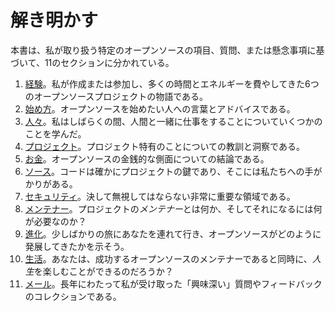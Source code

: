 # 解き明かす

本書は、私が取り扱う特定のオープンソースの項目、質問、または懸念事項に基づいて、11のセクションに分かれている。

1. [経験](../mine.md)。私が作成または参加し、多くの時間とエネルギーを費やしてきた6つのオープンソースプロジェクトの物語である。
2. [始め方](../start.md)。オープンソースを始めたい人への言葉とアドバイスである。
3. [人々](../people.md)。私はしばらくの間、人間と一緒に仕事をすることについていくつかのことを学んだ。
4. [プロジェクト](../project.md)。プロジェクト特有のことについての教訓と洞察である。
5. [お金](../money.md)。オープンソースの金銭的な側面についての結論である。
6. [ソース](../code.md)。コードは確かにプロジェクトの鍵であり、そこには私たちへの手がかりがある。
7. [セキュリティ](../security.md)。決して無視してはならない非常に重要な領域である。
8. [メンテナー](../maintain.md)。プロジェクトの*メンテナー*とは何か、そしてそれになるには何が必要なのか？
9. [進化](../evolution.md)。少しばかりの旅にあなたを連れて行き、オープンソースがどのように発展してきたかを示そう。
10. [生活](../life.md)。あなたは、成功するオープンソースのメンテナーであると同時に、*人生*を楽しむことができるのだろうか？
11. [メール](../emails.md)。長年にわたって私が受け取った「興味深い」質問やフィードバックのコレクションである。
